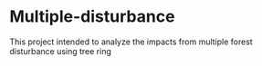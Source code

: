 # Multiple-disturbance
This project intended to analyze the impacts from multiple forest disturbance using tree ring
